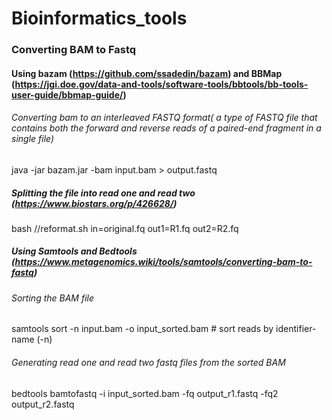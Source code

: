 # Bioinformatics_tools

### Converting BAM to Fastq

#### Using bazam (https://github.com/ssadedin/bazam) and BBMap (https://jgi.doe.gov/data-and-tools/software-tools/bbtools/bb-tools-user-guide/bbmap-guide/)
###### Converting bam to an interleaved FASTQ format( a type of FASTQ file that contains both the forward and reverse reads of a paired-end fragment in a single file)
java -jar bazam.jar -bam input.bam > output.fastq
##### Splitting the file into read one and read two (https://www.biostars.org/p/426628/)
bash //reformat.sh in=original.fq out1=R1.fq out2=R2.fq

##### Using Samtools and Bedtools (https://www.metagenomics.wiki/tools/samtools/converting-bam-to-fastq)

###### Sorting the BAM file 
samtools sort -n input.bam -o input_sorted.bam   # sort reads by identifier-name (-n)
###### Generating read one and read two fastq files from the sorted BAM
bedtools bamtofastq -i input_sorted.bam -fq output_r1.fastq -fq2 output_r2.fastq
